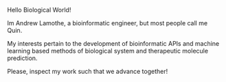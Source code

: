 Hello Biological World! 

Im Andrew Lamothe, a bioinformatic engineer, but most people call me Quin. 

My interests pertain to the development of bioinformatic APIs and machine learning based methods of biological system and therapeutic molecule prediction. 

Please, inspect my work such that we advance together! 
